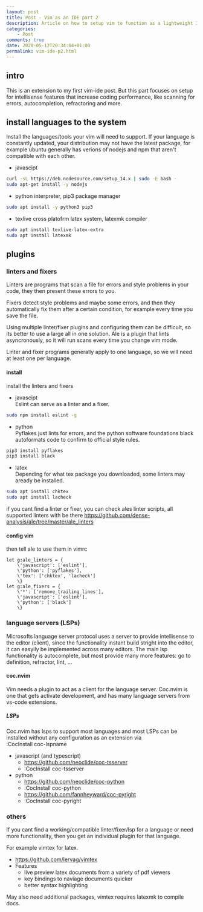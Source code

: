 ```yaml
---
layout: post
title: Post - Vim as an IDE part 2
description: Article on how to setup vim to function as a lightweight IDE
categories:
    - Post
comments: true
date: 2020-05-12T20:34:04+01:00
permalink: vim-ide-p2.html
---
```

## intro
This is an extension to my first vim-ide post.
But this part focuses on setup for intellisense features that increase coding performance, like scanning for errors, autocompletion, refractoring and more.

## install languages to the system
Install the languages/tools your vim will need to support. If your language is constantly updated, your distribution may not have the latest package, for example ubuntu generally has verions of nodejs and npm that aren't compatible with each other.
- javascipt
```sh
curl -sL https://deb.nodesource.com/setup_14.x | sudo -E bash -
sudo apt-get install -y nodejs
```
- python interpreter, pip3 package manager
```sh
sudo apt install -y python3 pip3
```
- texlive cross platofrm latex system, latexmk compiler
```sh
sudo apt install texlive-latex-extra
sudo apt install latexmk
```

## plugins
### linters and fixers
Linters are programs that scan a file for errors and style problems in your code, they then present these errors to you.

Fixers detect style problems and maybe some errors, and then they automatically fix them after a certain condition, for example every time you save the file.

Using multiple linter/fixer plugins and configuring them can be difficult, so its better to use a large all in one solution. Ale is a plugin that lints asyncronously, so it will run scans every time you change vim mode.

Linter and fixer programs generally apply to one language, so we will need at least one per language.
#### install 
install the linters and fixers
- javascipt <br /> 
Eslint can serve as a linter and a fixer.
```sh
sudo npm install eslint -g
```
- python <br />
Pyflakes just lints for errors, and the python software foundations black autoformats code to confirm to official style rules.
```sh
pip3 install pyflakes
pip3 install black
```
- latex <br />
Depending for what tex package you downloaded, some linters may aready be installed.
```sh
sudo apt install chktex
sudo apt install lacheck
```

if you cant find a linter or fixer, you can check ales linter scripts, all supported linters with be there
https://github.com/dense-analysis/ale/tree/master/ale_linters
#### config vim
then tell ale to use them in vimrc
```vimscript
let g:ale_linters = {
    \'javascript': ['eslint'],
    \'python': ['pyflakes'],
    \'tex': ['chktex', 'lacheck']
    \}
let g:ale_fixers = {
    \'*': ['remove_trailing_lines'],
    \'javascript': ['eslint'],
    \'python': ['black']
    \}
```

### language servers (LSPs)
Microsofts language server protocol uses a server to provide intellisense to the editor (client), since the functionality instant build stright into the editor, it can easyily be implemented across many editors.
The main lsp functionality is autocomplete, but most provide many more features: go to definition, refractor, lint, ...
#### coc.nvim
Vim needs a plugin to act as a client for the language server.
Coc.nvim is one that gets activate development, and has many language servers from vs-code extensions.
##### LSPs
Coc.nvim has lsps to support most languages and most LSPs can be installed without any configuration as an extension via <br /> :CocInstall coc-lspname
- javascript (and typescript)
    - https://github.com/neoclide/coc-tsserver
    - :CocInstall coc-tsserver
- python
    - https://github.com/neoclide/coc-python
    - :CocInstall coc-python
    - https://github.com/fannheyward/coc-pyright
    - :CocInstall coc-pyright

### others
If you cant find a working/compatible linter/fixer/lsp for a language or need more functionality, then you get an individual plugin for that language.

For example vimtex for latex.
- https://github.com/lervag/vimtex
- Features
    - live preview latex documents from a variety of pdf viewers
    - key bindings to naviage documents quicker
    - better syntax highlighting

May also need additional packages, vimtex requires latexmk to compile docs.
